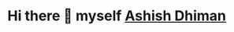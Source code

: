 # Hi there 👋 myself [Ashish Dhiman](www.linkedin.com/in/dhiman605)

<!--
**AD006/AD006** is a ✨ _special_ ✨ repository because its `README.md` (this file) appears on your GitHub profile.

Here are some ideas to get you started:

- 🔭 I’m interested in Analysing the data, creating interactive dashboards, Automation and helping folks.
- 🌱 I’m currently working as an Application engineer and also handling Tech Dispute Management. 
- 👯 I’m looking to collaborate on Data science / Data Analytics / Automation projects.
- 🤔 I’m looking for help with ...
- 📫 How to reach me: Just click on my name.
-->
